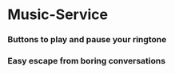 # Music-Service
### Buttons to play and pause your ringtone 
### Easy escape from boring conversations
